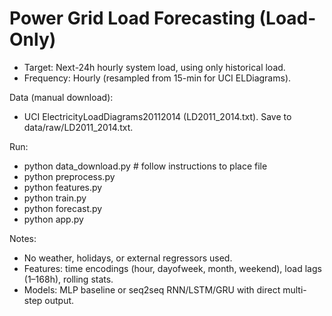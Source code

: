 # Power Grid Load Forecasting (Load-Only)

- Target: Next-24h hourly system load, using only historical load.
- Frequency: Hourly (resampled from 15-min for UCI ELDiagrams).

Data (manual download):
- UCI ElectricityLoadDiagrams20112014 (LD2011_2014.txt). Save to data/raw/LD2011_2014.txt.

Run:
- python data_download.py   # follow instructions to place file
- python preprocess.py
- python features.py
- python train.py
- python forecast.py
- python app.py

Notes:
- No weather, holidays, or external regressors used.
- Features: time encodings (hour, dayofweek, month, weekend), load lags (1–168h), rolling stats.
- Models: MLP baseline or seq2seq RNN/LSTM/GRU with direct multi-step output.
